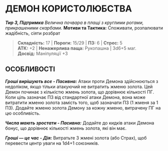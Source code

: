 ﻿# ДЕМОН КОРИСТОЛЮБСТВА

***Тир 3, Підтримка*** *Велична почвара в плащі з круглими рогами, прикрашеними скарбами.* **Мотиви та Тактика:** Споживати, розпалювати жадібність, сіяти розбрат

> **Складність:** 17 | **Пороги:** 15/29 | **ПЗ:** 6 | **Стрес:** 5  
> **АТК:** +2 | **Ненажерлива паща:** Рукопашна | 3d6+5 маг.  
> **Досвід:** Маніпуляції +3

## ОСОБЛИВОСТІ

***Гроші вирішують все - Пасивна:*** Атаки проти Демона здійснюються з недоліком, якщо тільки атакуючий не витратить жменю золота. Цей Демон починає з кількістю жмень золота, що дорівнює кількості ПГ. Коли ціль зазначає ПЗ від стандартної атаки Демона, вона може витратити жменю золота замість того, щоб зазначати ПЗ (1 жменя за 1 ПЗ). Додайте жменю золота Демону за кожну жменю, витрачену ПГ на цю особливість.

***Числа мають зростати - Пасивна:*** Додайте до кидків атаки Демона бонус, що дорівнює кількості жмень золота, які він має.

***Гроші — це час - Дія:*** Витратьте 3 жмені золота (або Страх), щоб перевести центр уваги на 1d4+1 союзників.